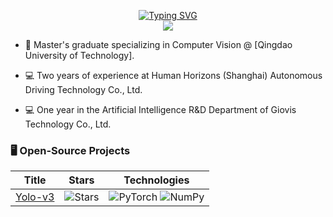 <p align="center">
<a href="https://github.com/EricReno">
    <img src="https://readme-typing-svg.demolab.com?font=Georgia&size=18&duration=2000&pause=100&multiline=true&width=500&height=80&lines=EricReno;Master+%7C+Control Science and Engineering;Machine Learning+%7C+Deep Learning+%7C+Computer+Vision" alt="Typing SVG" />
</a>
<br/>

<a href="https://github.com/EricReno">
    <img src="https://github-stats-alpha.vercel.app/api?username=EricReno&cc=22272e&tc=37BCF6&ic=fff&bc=0000">
</a>
</p>

* 📖 Master's graduate specializing in Computer Vision @ [Qingdao University of Technology].
  
* 💻 Two years of experience at Human Horizons (Shanghai) Autonomous Driving Technology Co., Ltd.

* 💻 One year in the Artificial Intelligence R&D Department of Giovis Technology Co., Ltd.

### 🖥️ Open-Source Projects  

|Title | Stars | Technologies|
|--|--|--|
| [Yolo-v3](https://github.com/EricReno/Yolo_V3) | <img alt="Stars" src="https://img.shields.io/github/stars/EricReno/Yolo_V3?style=flat-square&labelColor=black"/> | ![PyTorch](https://img.shields.io/badge/PyTorch-black?style=flat-square&logo=pytorch) ![NumPy](https://img.shields.io/badge/NumPy-black?style=flat-square&logo=numpy)|
